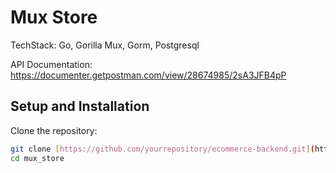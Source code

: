 # Mux Store
TechStack: Go, Gorilla Mux, Gorm, Postgresql

API Documentation: https://documenter.getpostman.com/view/28674985/2sA3JFB4pP

## Setup and Installation
Clone the repository:
```bash
git clone [https://github.com/yourrepository/ecommerce-backend.git](https://github.com/ikhwanizh/mux_store.git)
cd mux_store
